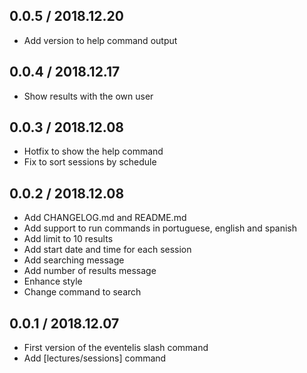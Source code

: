 ## 0.0.5 / 2018.12.20
- Add version to help command output

## 0.0.4 / 2018.12.17
- Show results with the own user

## 0.0.3 / 2018.12.08
- Hotfix to show the help command
- Fix to sort sessions by schedule

## 0.0.2 / 2018.12.08
- Add CHANGELOG.md and README.md
- Add support to run commands in portuguese, english and spanish
- Add limit to 10 results
- Add start date and time for each session
- Add searching message
- Add number of results message
- Enhance style
- Change command to search

## 0.0.1 / 2018.12.07
- First version of the eventelis slash command
- Add [lectures/sessions] command
